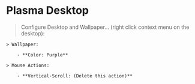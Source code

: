 # Plasma Desktop

> Configure Desktop and Wallpaper... (right click context menu on the desktop):

    > Wallpaper:

        - **Color: Purple**

    > Mouse Actions:

        - **Vertical-Scroll: (Delete this action)**
